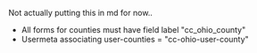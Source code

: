 Not actually putting this in md for now..

- All forms for counties must have field label "cc_ohio_county"
- Usermeta associating user-counties = "cc-ohio-user-county"